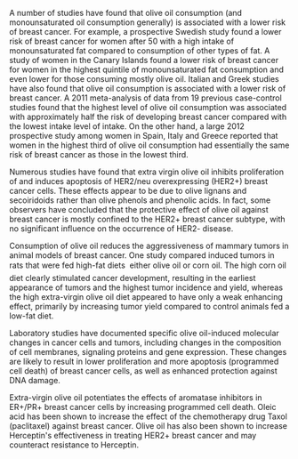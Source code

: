 



A number of studies have found that olive oil consumption (and monounsaturated oil consumption generally) is associated with a lower risk of breast cancer. For example, a prospective Swedish study found a lower risk of breast cancer for women after 50 with a high intake of monounsaturated fat compared to consumption of other types of fat. A study of women in the Canary Islands found a lower risk of breast cancer for women in the highest quintile of monounsaturated fat consumption and even lower for those consuming mostly olive oil. Italian and Greek studies have also found that olive oil consumption is associated with a lower risk of breast cancer. A 2011 meta-analysis of data from 19 previous case-control studies found that the highest level of olive oil consumption was associated with approximately half the risk of developing breast cancer compared with the lowest intake level of intake. On the other hand, a large 2012 prospective study among women in Spain, Italy and Greece reported that women in the highest third of olive oil consumption had essentially the same risk of breast cancer as those in the lowest third.



Numerous studies have found that extra virgin olive oil inhibits proliferation of and induces apoptosis of HER2/neu overexpressing (HER2+) breast cancer cells. These effects appear to be due to olive lignans and secoiridoids rather than olive phenols and phenolic acids. In fact, some observers have concluded that the protective effect of olive oil against breast cancer is mostly confined to the HER2+ breast cancer subtype, with no significant influence on the occurrence of HER2- disease.



Consumption of olive oil reduces the aggressiveness of mammary tumors in animal models of breast cancer. One study compared induced tumors in rats that were fed high-fat diets  either olive oil or corn oil. The high corn oil diet clearly stimulated cancer development, resulting in the earliest appearance of tumors and the highest tumor incidence and yield, whereas the high extra-virgin olive oil diet appeared to have only a weak enhancing effect, primarily by increasing tumor yield compared to control animals fed a low-fat diet.

Laboratory studies have documented specific olive oil-induced molecular changes in cancer cells and tumors, including changes in the composition of cell membranes, signaling proteins and gene expression. These changes are likely to result in lower proliferation and more apoptosis (programmed cell death) of breast cancer cells, as well as enhanced protection against DNA damage.



Extra-virgin olive oil potentiates the effects of aromatase inhibitors in ER+/PR+ breast cancer cells by increasing programmed cell death. Oleic acid has been shown to increase the effect of the chemotherapy drug Taxol (paclitaxel) against breast cancer. Olive oil has also been shown to increase Herceptin's effectiveness in treating HER2+ breast cancer and may counteract resistance to Herceptin.

